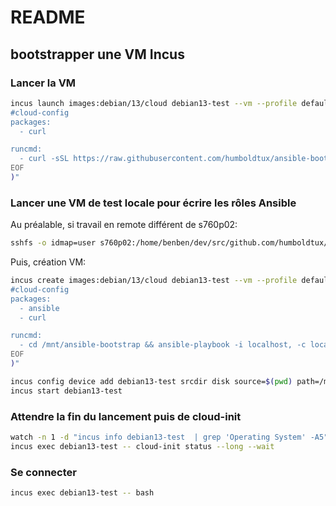 # README

## bootstrapper une VM Incus

### Lancer la VM

```bash
incus launch images:debian/13/cloud debian13-test --vm --profile default --config=cloud-init.user-data="$(cat <<EOF
#cloud-config
packages:
  - curl

runcmd:
  - curl -sSL https://raw.githubusercontent.com/humboldtux/ansible-bootstrap/main/bootstrap-ansible.sh | bash
EOF
)"
```

### Lancer une VM de test locale pour écrire les rôles Ansible

Au préalable, si travail en remote différent de s760p02:

```bash
sshfs -o idmap=user s760p02:/home/benben/dev/src/github.com/humboldtux/ansible-bootstrap /home/benben/dev/src/github.com/humboldtux/ansible-bootstrap
```

Puis, création VM:

```bash
incus create images:debian/13/cloud debian13-test --vm --profile default --config=cloud-init.user-data="$(cat <<EOF
#cloud-config
packages:
  - ansible
  - curl

runcmd:
  - cd /mnt/ansible-bootstrap && ansible-playbook -i localhost, -c local playbook.yml --extra-vars "sudo_user=benben"
EOF
)"

incus config device add debian13-test srcdir disk source=$(pwd) path=/mnt/ansible-bootstrap
incus start debian13-test
```

### Attendre la fin du lancement puis de cloud-init

```bash
watch -n 1 -d "incus info debian13-test  | grep 'Operating System' -A5"
incus exec debian13-test -- cloud-init status --long --wait
```

### Se connecter

```bash
incus exec debian13-test -- bash
```
